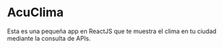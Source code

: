 # AcuClima

Esta es una pequeña app en ReactJS que te muestra el clima en tu ciudad mediante la consulta de APIs. 